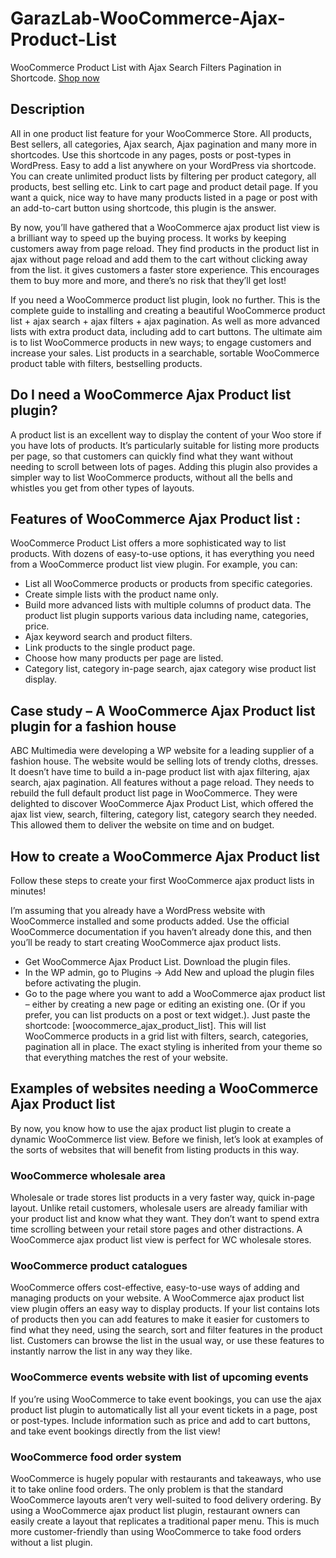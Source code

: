# GarazLab-WooCommerce-Ajax-Product-List
WooCommerce Product List with Ajax Search Filters Pagination in Shortcode. [Shop now](https://garazlab.com/product/woocommerce-product-list-with-ajax-search-filters-pagination-in-shortcode/) 

## Description
All in one product list feature for your WooCommerce Store. All products, Best sellers, all categories, Ajax search, Ajax pagination and many more in shortcodes. Use this shortcode in any pages, posts or post-types in WordPress. Easy to add a list anywhere on your WordPress via shortcode. You can create unlimited product lists by filtering per product category, all products, best selling etc. Link to cart page and product detail page. If you want a quick, nice way to have many products listed in a page or post with an add-to-cart button using shortcode, this plugin is the answer.

By now, you’ll have gathered that a WooCommerce ajax product list view is a brilliant way to speed up the buying process. It works by keeping customers away from page reload. They find products in the product list in ajax without page reload and add them to the cart without clicking away from the list. it gives customers a faster store experience. This encourages them to buy more and more, and there’s no risk that they’ll get lost!

If you need a WooCommerce product list plugin, look no further. This is the complete guide to installing and creating a beautiful WooCommerce product list + ajax search + ajax filters + ajax pagination. As well as more advanced lists with extra product data, including add to cart buttons. The ultimate aim is to list WooCommerce products in new ways; to engage customers and increase your sales. List products in a searchable, sortable WooCommerce product table with filters, bestselling products.

## Do I need a WooCommerce Ajax Product list plugin?
A product list is an excellent way to display the content of your Woo store if you have lots of products. It’s particularly suitable for listing more products per page, so that customers can quickly find what they want without needing to scroll between lots of pages. Adding this plugin also provides a simpler way to list WooCommerce products, without all the bells and whistles you get from other types of layouts.

## Features of WooCommerce Ajax Product list :
WooCommerce Product List offers a more sophisticated way to list products. With dozens of easy-to-use options, it has everything you need from a WooCommerce product list view plugin. For example, you can:

- List all WooCommerce products or products from specific categories.
- Create simple lists with the product name only.
- Build more advanced lists with multiple columns of product data. The product list plugin supports various data including name, categories, price.
- Ajax keyword search and product filters.
- Link products to the single product page.
- Choose how many products per page are listed.
- Category list, category in-page search, ajax category wise product list display.

## Case study – A WooCommerce Ajax Product list plugin for a fashion house
ABC Multimedia were developing a WP website for a leading supplier of a fashion house. The website would be selling lots of trendy cloths, dresses. It doesn’t have time to build a in-page product list with ajax filtering, ajax search, ajax pagination. All features without a page reload. They needs to rebuild the full default product list page in WooCommerce. They were delighted to discover WooCommerce Ajax Product List, which offered the ajax list view, search, filtering, category list, category search they needed. This allowed them to deliver the website on time and on budget.

## How to create a WooCommerce Ajax Product list
Follow these steps to create your first WooCommerce ajax product lists in minutes!

I’m assuming that you already have a WordPress website with WooCommerce installed and some products added. Use the official WooCommerce documentation if you haven’t already done this, and then you’ll be ready to start creating WooCommerce ajax product lists.

- Get WooCommerce Ajax Product List. Download the plugin files.
- In the WP admin, go to Plugins -> Add New and upload the plugin files before activating the plugin.
- Go to the page where you want to add a WooCommerce ajax product list – either by creating a new page or editing an existing one. (Or if you prefer, you can list products on a post or text widget.). Just paste the shortcode: [woocommerce_ajax_product_list].
This will list WooCommerce products in a grid list with filters, search, categories, pagination all in place. The exact styling is inherited from your theme so that everything matches the rest of your website.

## Examples of websites needing a WooCommerce Ajax Product list
By now, you know how to use the ajax product list plugin to create a dynamic WooCommerce list view. Before we finish, let’s look at examples of the sorts of websites that will benefit from listing products in this way.

### WooCommerce wholesale area
Wholesale or trade stores list products in a very faster way, quick in-page layout. Unlike retail customers, wholesale users are already familiar with your product list and know what they want. They don’t want to spend extra time scrolling between your retail store pages and other distractions. A WooCommerce ajax product list view is perfect for WC wholesale stores.

### WooCommerce product catalogues
WooCommerce offers cost-effective, easy-to-use ways of adding and managing products on your website. A WooCommerce ajax product list view plugin offers an easy way to display products. If your list contains lots of products then you can add features to make it easier for customers to find what they need, using the search, sort and filter features in the product list. Customers can browse the list in the usual way, or use these features to instantly narrow the list in any way they like.

### WooCommerce events website with list of upcoming events
If you’re using WooCommerce to take event bookings, you can use the ajax product list plugin to automatically list all your event tickets in a page, post or post-types. Include information such as price and add to cart buttons, and take event bookings directly from the list view!

### WooCommerce food order system
WooCommerce is hugely popular with restaurants and takeaways, who use it to take online food orders. The only problem is that the standard WooCommerce layouts aren’t very well-suited to food delivery ordering. By using a WooCommerce ajax product list plugin, restaurant owners can easily create a layout that replicates a traditional paper menu. This is much more customer-friendly than using WooCommerce to take food orders without a list plugin.
